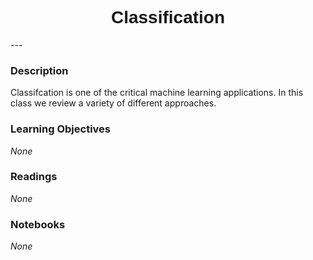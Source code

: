 <h1  style="font-family:  Verdana,  Geneva,  sans-serif;  text-align:center">Classification</h1> 
--- 
 
###  Description 
Classifcation  is  one  of  the  critical  machine  learning  applications.    In  this  class  we  review  a  variety  of  different  approaches.   
 
###  Learning  Objectives 
*None* 
 
###  Readings 
*None* 
 
###  Notebooks 
*None*
